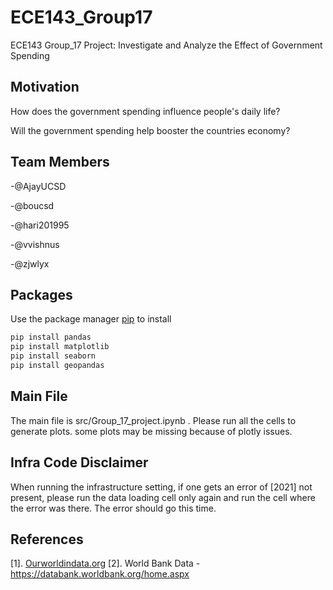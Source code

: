 # ECE143_Group17
ECE143 Group_17 Project: Investigate and Analyze the Effect of Government Spending
## Motivation
How does the government spending influence people's daily life?

Will the government spending help booster the countries economy?


## Team Members
-@AjayUCSD

-@boucsd

-@hari201995

-@vvishnus

-@zjwlyx

## Packages
Use the package manager [pip](https://pip.pypa.io/en/stable/) to install 
```bash
pip install pandas
pip install matplotlib
pip install seaborn
pip install geopandas
```

## Main File 

The main file is src/Group_17_project.ipynb . Please run all the cells to generate plots. some plots may be missing because of plotly issues. 

## Infra Code Disclaimer 

When running the infrastructure setting, if one gets an error of [2021] not present, please run the data loading cell only again and run the cell where the error was 
there. The error should go this time.
## References
[1]. [Ourworldindata.org](https://ourworldindata.org/government-spending#government-spending-is-an-important-instrument-to-reduce-inequality)
[2]. World Bank Data - https://databank.worldbank.org/home.aspx
